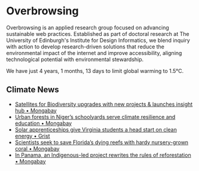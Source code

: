 # Overbrowsing

Overbrowsing is an applied research group focused on advancing sustainable web practices. Established as part of doctoral research at The University of Edinburgh's Institute for Design Informatics, we blend inquiry with action to develop research-driven solutions that reduce the environmental impact of the internet and improve accessibility, aligning technological potential with environmental stewardship.

<!-- clock-time -->
We have just 4 years, 1 months, 13 days to limit global warming to 1.5°C.
<!-- /clock-time -->

## Climate News
<!-- clock-news -->
- [Satellites for Biodiversity upgrades with new projects & launches insight hub • Mongabay](https://news.mongabay.com/short-article/2025/05/satellites-for-biodiversity-upgrades-with-new-projects-and-launches-insight-hub/ )
- [Urban forests in Niger’s schoolyards serve climate resilience and education • Mongabay](https://news.mongabay.com/2025/05/urban-forests-in-nigers-schoolyards-serve-climate-resilience-and-education/ )
- [Solar apprenticeships give Virginia students a head start on clean energy • Grist](https://grist.org/business/solar-apprenticeships-give-virginia-students-a-head-start-on-clean-energy/ )
- [Scientists seek to save Florida’s dying reefs with hardy nursery-grown coral • Mongabay](https://www.theguardian.com/us-news/2025/may/24/florida-coral-replanting-effort )
- [In Panama, an Indigenous-led project rewrites the rules of reforestation • Mongabay](https://news.mongabay.com/2025/05/in-panama-an-indigenous-led-project-rewrites-the-rules-of-reforestation/ )
<!-- /clock-news -->
